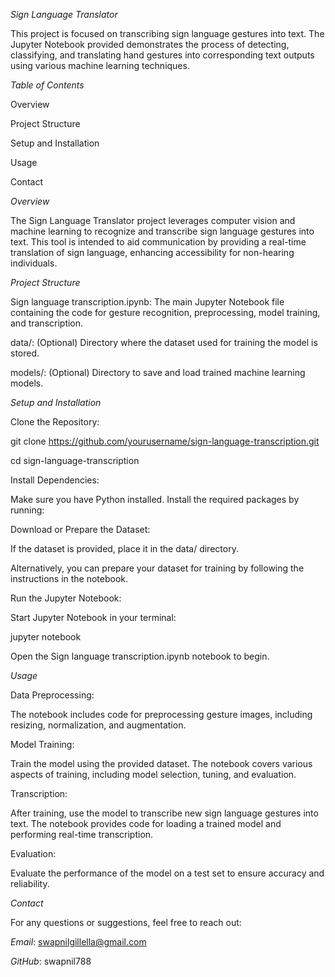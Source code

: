 *Sign Language Translator*

This project is focused on transcribing sign language gestures into text. The Jupyter Notebook provided demonstrates the process of detecting, classifying, and translating hand gestures into corresponding text outputs using various machine learning techniques.

*Table of Contents*

Overview

Project Structure

Setup and Installation

Usage

Contact

*Overview*

The Sign Language Translator project leverages computer vision and machine learning to recognize and transcribe sign language gestures into text. This tool is intended to aid communication by providing a real-time translation of sign language, enhancing accessibility for non-hearing individuals.

*Project Structure*

Sign language transcription.ipynb: The main Jupyter Notebook file containing the code for gesture recognition, preprocessing, model training, and transcription.

data/: (Optional) Directory where the dataset used for training the model is stored.

models/: (Optional) Directory to save and load trained machine learning models.

*Setup and Installation*

Clone the Repository:

git clone https://github.com/yourusername/sign-language-transcription.git

cd sign-language-transcription

Install Dependencies:

Make sure you have Python installed. Install the required packages by running:


Download or Prepare the Dataset:

If the dataset is provided, place it in the data/ directory.

Alternatively, you can prepare your dataset for training by following the instructions in the notebook.

Run the Jupyter Notebook:

Start Jupyter Notebook in your terminal:

jupyter notebook

Open the Sign language transcription.ipynb notebook to begin.

*Usage*

Data Preprocessing:

The notebook includes code for preprocessing gesture images, including resizing, normalization, and augmentation.


Model Training:

Train the model using the provided dataset. The notebook covers various aspects of training, including model selection, tuning, and evaluation.


Transcription:

After training, use the model to transcribe new sign language gestures into text. The notebook provides code for loading a trained model and performing real-time transcription.


Evaluation:

Evaluate the performance of the model on a test set to ensure accuracy and reliability.

*Contact*

For any questions or suggestions, feel free to reach out:

*Email*: swapnilgillella@gmail.com

*GitHub*: swapnil788
